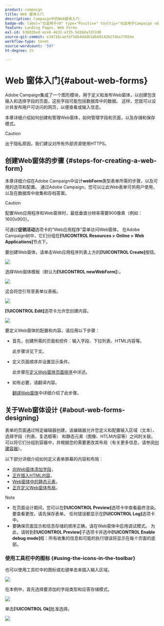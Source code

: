```yaml
---
product: campaign
title: Web 窗体入门
description: Campaign中的Web窗体入门
badge-v8: label="也适用于v8" type="Positive" tooltip="也适用于Campaign v8"
feature: Landing Pages, Web Forms
exl-id: 63602bed-ace6-4632-a735-5d268a7d72d0
source-git-commit: e34718caefdf5db4ddd61db601420274be77054e
workflow-type: tm+mt
source-wordcount: '507'
ht-degree: 1%

---
```


# Web 窗体入门{#about-web-forms}



Adobe Campaign集成了一个图形模块，用于定义和发布Web窗体，以创建包含输入和选择字段的页面，这些字段可能包括数据库中的数据。 这样，您就可以设计并发布用户可访问的网页，以便查看或输入信息。

本章详细介绍如何创建和管理Web窗体，如何管理字段和页面，以及存储和保存模式。

>[!CAUTION]
>
>出于隐私原因，我们建议对所有外部资源使用HTTPS。

## 创建Web窗体的步骤 {#steps-for-creating-a-web-form}

本章详细介绍在Adobe Campaign中设计&#x200B;**webForm**&#x200B;类型表单所需的步骤，以及可用的选项和配置。 通过Adobe Campaign，您可以让此Web表单可供用户使用，以及在数据库中收集和存档答案。

>[!CAUTION]
>
>配置Web应用程序和Web窗体时，最低垂直分辨率需要900像素（例如：1600x900）。

可通过&#x200B;**促销活动**&#x200B;选项卡的“Web应用程序”菜单访问Web窗体。 在Adobe Campaign树中，它们分组在&#x200B;**[!UICONTROL Resources > Online > Web Applications]**&#x200B;节点下。

要创建Web窗体，请单击Web应用程序列表上方的&#x200B;**[!UICONTROL Create]**&#x200B;按钮。

![](assets/webapp_create_new.png)

选择Web窗体模板（默认为&#x200B;**[!UICONTROL newWebForm]**）。

![](assets/s_ncs_admin_survey_select_template.png)

这会将您引导至表单仪表板。

![](assets/webapp_empty_dashboard.png)

**[!UICONTROL Edit]**&#x200B;选项卡允许您创建内容。

![](assets/webapp_edit_tab.png)

要定义Web窗体的配置和内容，请应用以下步骤：

* 首先，创建所需的页面和控件：输入字段、下拉列表、HTML内容等。

  此步骤详见下文。

* 定义页面顺序并设置显示条件。

  此步骤在[定义Web窗体页面排序](defining-web-forms-page-sequencing.md)中详述。

* 如有必要，请翻译内容。

  [翻译Web窗体](translating-a-web-form.md)中详细介绍了此步骤。

## 关于Web窗体设计 {#about-web-forms-designing}

表单的页面通过特定编辑器创建，该编辑器允许您定义和配置输入区域（文本）、选择字段（列表、复选框等） 和静态元素（图像、HTLM内容等）之间的关联。 可以将它们分组到容器中，并根据您的需要更改其布局（有关更多信息，请参阅[创建容器](defining-web-forms-layout.md#creating-containers)）。

以下部分详细介绍如何定义表单屏幕的内容和布局：

* [向Web窗体添加字段](adding-fields-to-a-web-form.md)，
* [正在插入HTML内容](static-elements-in-a-web-form.md#inserting-html-content)，
* [Web窗体中的静态元素](static-elements-in-a-web-form.md)，
* [正在定义Web窗体布局](defining-web-forms-layout.md)。

>[!NOTE]
>
>* 在页面设计期间，您可以在&#x200B;**[!UICONTROL Preview]**&#x200B;选项卡中查看最终渲染。 要查看更改，请先保存表单。 任何错误都显示在&#x200B;**[!UICONTROL Log]**&#x200B;选项卡中。
>* 要确保页面显示和信息存储的顺序正确，请在Web窗体中启用调试模式。 为此，请转到&#x200B;**[!UICONTROL Preview]**&#x200B;子选项卡并选中&#x200B;**[!UICONTROL Enable debug mode]**&#x200B;框：所有收集的信息和可能的执行错误将显示在每个页面的底部。
>

### 使用工具栏中的图标 {#using-the-icons-in-the-toolbar}

也可以使用工具栏中的图标或右键单击来插入输入区域。

![](assets/s_ncs_admin_webform_add_selection.png)

在本例中，首先选择要添加的字段类型和应答存储模式。

![](assets/s_ncs_admin_webform_select_storage.png)

单击&#x200B;**[!UICONTROL Ok]**&#x200B;批准选择。

![](assets/s_ncs_admin_webform_confirm_storage.png)
